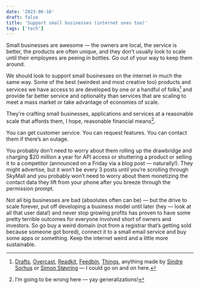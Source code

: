 ```yaml
---
date: '2023-06-16'
draft: false
title: 'Support small businesses (internet ones too)'
tags: ['tech']
---
```


Small businesses are awesome — the owners are local, the service is better, the products are often unique, and they don’t usually look to scale until their employees are peeing in bottles. Go out of your way to keep them around.

We should look to support small businesses on the internet in much the same way. Some of the best (weirdest and most creative too) products and services we have access to are developed by one or a handful of folks[^1] and provide far better service and optionality than services that are scaling to meet a mass market or take advantage of economies of scale.<!-- excerpt -->

They’re crafting small businesses, applications and services at a reasonable scale that affords them, I hope, reasonable financial means[^2].

You can get customer service. You can request features. You can contact them if there’s an outage.

You probably don’t need to worry about them rolling up the drawbridge and charging $20 million a year for API access or shuttering a product or selling it to a competitor (announced on a Friday via a blog post — naturally!). They might advertise, but it won’t be every 3 posts until you’re scrolling through SkyMall and you probably won’t need to worry about them monetizing the contact data they lift from your phone after you breeze through the permission prompt.

Not all big businesses are bad (absolutes often can be) — but the drive to scale forever, put off developing a business model until later (hey — look at all that user data!) and never stop growing profits has proven to have some pretty terrible outcomes for everyone involved short of owners and investors. So go buy a weird domain (not from a registrar that’s getting sold because someone got bored), connect it to a small email service and buy some apps or something. Keep the internet weird and a little more sustainable.

[^1]: [Drafts](https://getdrafts.com), [Overcast](https://overcast.fm), [Readkit](https://readkit.app), [Feedbin](https://feedbin.com), [Things](https://culturedcode.com/things), anything made by [Sindre Sorhus](https://sindresorhus.com) or [Simon Støvring](https://simonbs.dev) — I could go on and on here.
[^2]: I’m going to be wrong here — yay generalizations!
